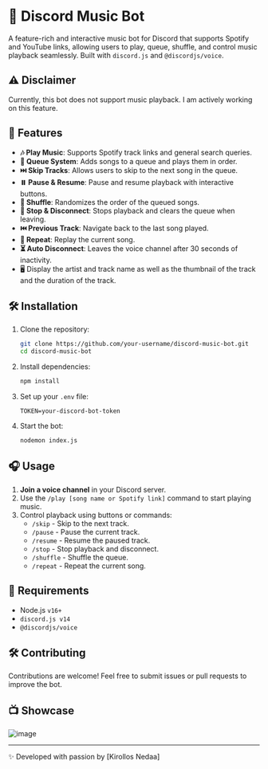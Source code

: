# 🎵 Discord Music Bot

A feature-rich and interactive music bot for Discord that supports Spotify and YouTube links, allowing users to play, queue, shuffle, and control music playback seamlessly. Built with `discord.js` and `@discordjs/voice`.

## ⚠️ Disclaimer
Currently, this bot does not support music playback. I am actively working on this feature.

## 🚀 Features
- **🎶 Play Music**: Supports Spotify track links and general search queries.
- **📃 Queue System**: Adds songs to a queue and plays them in order.
- **⏭️ Skip Tracks**: Allows users to skip to the next song in the queue.
- **⏸️ Pause & Resume**: Pause and resume playback with interactive buttons.
- **🔀 Shuffle**: Randomizes the order of the queued songs.
- **🚫 Stop & Disconnect**: Stops playback and clears the queue when leaving.
- **⏮️ Previous Track**: Navigate back to the last song played.
- **🔁 Repeat**: Replay the current song.
- **⏳ Auto Disconnect**: Leaves the voice channel after 30 seconds of inactivity.
- 🖥️ Display the artist and track name as well as the thumbnail of the track and the duration of the track.

## 🛠️ Installation

1. Clone the repository:
   ```sh
   git clone https://github.com/your-username/discord-music-bot.git
   cd discord-music-bot
   ```
2. Install dependencies:
   ```sh
   npm install
   ```
3. Set up your `.env` file:
   ```env
   TOKEN=your-discord-bot-token
   ```
4. Start the bot:
   ```sh
   nodemon index.js
   ```

## 🎧 Usage

1. **Join a voice channel** in your Discord server.
2. Use the `/play [song name or Spotify link]` command to start playing music.
3. Control playback using buttons or commands:
   - `/skip` - Skip to the next track.
   - `/pause` - Pause the current track.
   - `/resume` - Resume the paused track.
   - `/stop` - Stop playback and disconnect.
   - `/shuffle` - Shuffle the queue.
   - `/repeat` - Repeat the current song.

## 📜 Requirements
- Node.js `v16+`
- `discord.js v14`
- `@discordjs/voice`

## 🛠️ Contributing
Contributions are welcome! Feel free to submit issues or pull requests to improve the bot.

## 📺 Showcase
![image](https://github.com/user-attachments/assets/d4296864-f0be-4880-b51c-32cc29c8567a)


---
✨ Developed with passion by [Kirollos Nedaa]
